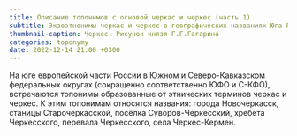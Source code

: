 ```yaml
---
title: Описание топонимов с основой черкас и черкес (часть 1)
subtitle: Экзоэтнонимы черкас и черкес в географических названиях Юга России © В.Н. Ковешников
thumbnail-caption: Черкес. Рисунок князя Г.Г.Гагарина
categories: toponymy
date: 2022-12-14 21:00 +0300
---
```

На юге европейской части России в Южном и Северо-Кавказском федеральных округах (сокращенно соответственно ЮФО и С-КФО), встречаются топонимы образованные от этнических терминов черкас и черкес. К этим топонимам относятся названия: города Новочеркасск, станицы Старочеркасской, посёлка Суворов-Черкесский, хребета Черкесского, перевала Черкесского, села Черкес-Кермен.